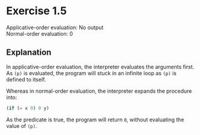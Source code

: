 # Exercise 1.5

Applicative-order evaluation: No output \
Normal-order evaluation: 0

## Explanation
In applicative-order evaluation, the interpreter evaluates the arguments first. 
As `(p)` is evaluated, the program will stuck in an infinite loop as `(p)` is defined to itself.

Whereas in normal-order evaluation, the interpreter expands the procedure into:
```scheme
(if (= x 0) 0 y)
```
As the predicate is true, the program will return `0`, without evaluating the value of `(p)`.
